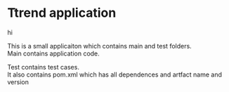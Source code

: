 # Ttrend application

hi


This is a small applicaiton which contains main and test folders.  
Main contains application code.  

Test contains test cases.  
It also contains pom.xml which has all dependences and artfact name and version


